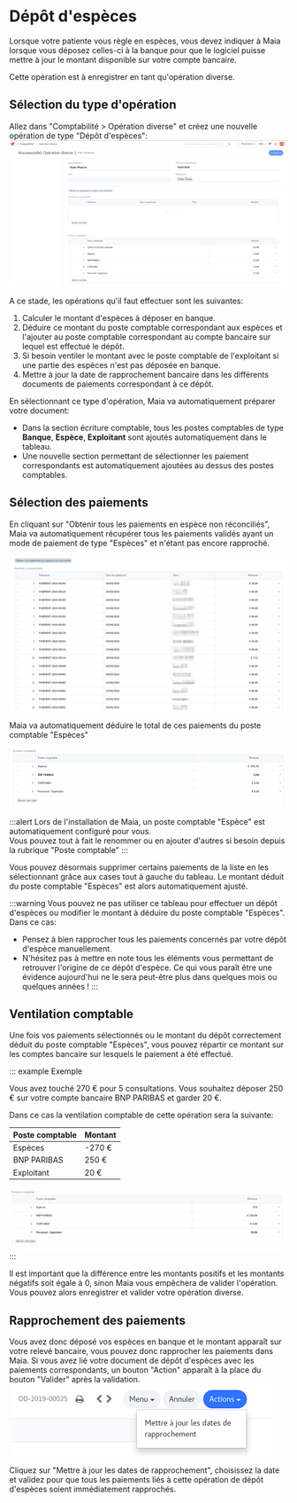 # Dépôt d'espèces

Lorsque votre patiente vous règle en espèces, vous devez indiquer à Maia lorsque vous déposez celles-ci à la banque pour que le logiciel puisse mettre à jour le montant disponible sur votre compte bancaire.

Cette opération est à enregistrer en tant qu'opération diverse.

## Sélection du type d'opération

Allez dans "Comptabilité > Opération diverse" et créez une nouvelle opération de type "Dépôt d'espèces":
![Opération de dépôt d'espèces](/content/maia/accounting/cash_deposit/cash_deposit_operation.png)

A ce stade, les opérations qu'il faut effectuer sont les suivantes:

1. Calculer le montant d'espèces à déposer en banque.
2. Déduire ce montant du poste comptable correspondant aux espèces et l'ajouter au poste comptable correspondant au compte bancaire sur lequel est effectué le dépôt.
3. Si besoin ventiler le montant avec le poste comptable de l'exploitant si une partie des espèces n'est pas déposée en banque.
4. Mettre à jour la date de rapprochement bancaire dans les différents documents de paiements correspondant à ce dépôt.


En sélectionnant ce type d'opération, Maia va automatiquement préparer votre document:

- Dans la section écriture comptable, tous les postes comptables de type __Banque__, __Espèce__, __Exploitant__ sont ajoutés automatiquement dans le tableau.
- Une nouvelle section permettant de sélectionner les paiement correspondants est automatiquement ajoutées au dessus des postes comptables.


## Sélection des paiements

En cliquant sur "Obtenir tous les paiements en espèce non réconciliés", Maia va automatiquement récupérer tous les paiements validés ayant un mode de paiement de type "Espèces" et n'étant pas encore rapproché.

![Paiements en espèces](/content/maia/accounting/cash_deposit/cash_payments.png)

Maia va automatiquement déduire le total de ces paiements du poste comptable "Espèces"

![Paiements en espèces](/content/maia/accounting/cash_deposit/amount_calculation.png)

:::alert
Lors de l'installation de Maia, un poste comptable "Espèce" est automatiquement configuré pour vous.  
Vous pouvez tout à fait le renommer ou en ajouter d'autres si besoin depuis la rubrique "Poste comptable"
:::

Vous pouvez désormais supprimer certains paiements de la liste en les sélectionnant grâce aux cases tout à gauche du tableau.
Le montant déduit du poste comptable "Espèces" est alors automatiquement ajusté.

:::warning
Vous pouvez ne pas utiliser ce tableau pour effectuer un dépôt d'espèces ou modifier le montant à déduire du poste comptable "Espèces".
Dans ce cas:
- Pensez à bien rapprocher tous les paiements concernés par votre dépôt d'espèce manuellement.
- N'hésitez pas à mettre en note tous les éléments vous permettant de retrouver l'origine de ce dépôt d'espèce. Ce qui vous paraît être une évidence aujourd'hui ne le sera peut-être plus dans quelques mois ou quelques années !
:::

## Ventilation comptable

Une fois vos paiements sélectionnés ou le montant du dépôt correctement déduit du poste comptable "Espèces", vous pouvez répartir ce montant sur les comptes bancaire sur lesquels le paiement a été effectué.

::: example Exemple

Vous avez touché 270 € pour 5 consultations.
Vous souhaitez déposer 250 € sur votre compte bancaire BNP PARIBAS et garder 20 €.

Dans ce cas la ventilation comptable de cette opération sera la suivante:

|Poste comptable|Montant|
|---------------|-------|
|Espèces        |-270 € |
|BNP PARIBAS    |250 €  |
|Exploitant     |20  €  |

![Ventilation comptable](/content/maia/accounting/cash_deposit/cash_deposit_accounting_split.png)
:::

Il est important que la différence entre les montants positifs et les montants négatifs soit égale à 0, sinon Maia vous empêchera de valider l'opération.
Vous pouvez alors enregistrer et valider votre opération diverse.

## Rapprochement des paiements

Vous avez donc déposé vos espèces en banque et le montant apparaît sur votre relevé bancaire, vous pouvez donc rapprocher les paiements dans Maia.
Si vous avez lié votre document de dépôt d'espèces avec les paiements correspondants, un bouton "Action" apparaît à la place du bouton "Valider" après la validation.
![Rapprochement bancaire](/content/maia/accounting/cash_deposit/cash_deposit_action.png)

Cliquez sur "Mettre à jour les dates de rapprochement", choisissez la date et validez pour que tous les paiements liés à cette opération de dépôt d'espèces soient immédiatement rapprochés.

